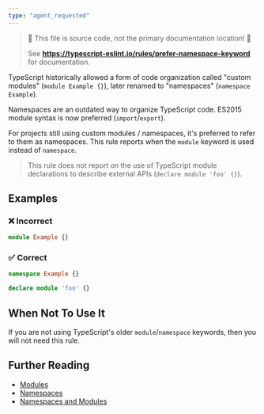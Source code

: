 ```yaml
---
type: "agent_requested"
---
```


> 🛑 This file is source code, not the primary documentation location! 🛑
>
> See **https://typescript-eslint.io/rules/prefer-namespace-keyword** for documentation.

TypeScript historically allowed a form of code organization called "custom modules" (`module Example {}`), later renamed to "namespaces" (`namespace Example`).

Namespaces are an outdated way to organize TypeScript code.
ES2015 module syntax is now preferred (`import`/`export`).

For projects still using custom modules / namespaces, it's preferred to refer to them as namespaces.
This rule reports when the `module` keyword is used instead of `namespace`.

> This rule does not report on the use of TypeScript module declarations to describe external APIs (`declare module 'foo' {}`).

## Examples

<!--tabs-->

### ❌ Incorrect

```ts
module Example {}
```

### ✅ Correct

```ts
namespace Example {}

declare module 'foo' {}
```

<!--/tabs-->

## When Not To Use It

If you are not using TypeScript's older `module`/`namespace` keywords, then you will not need this rule.

## Further Reading

- [Modules](https://www.typescriptlang.org/docs/handbook/modules.html)
- [Namespaces](https://www.typescriptlang.org/docs/handbook/namespaces.html)
- [Namespaces and Modules](https://www.typescriptlang.org/docs/handbook/namespaces-and-modules.html)
